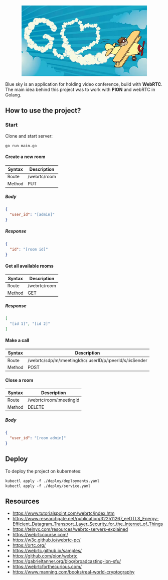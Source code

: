 <p align="center">
    <img src="assets/logo.webp" width="400" alt="logo" />
</p>

Blue sky is an application for holding video conference, build with **WebRTC**. The main
idea behind this project was to work with **PION** and
webRTC in Golang.

## How to use the project?
### Start
Clone and start server:
```shell
go run main.go
```

#### Create a new room
| Syntax    | Description  |
|-----------|--------------|
| Route     | /webrtc/room |
| Method    | PUT          |

##### Body
```json
{
  "user_id": "[admin]"
}
```

##### Response
```json
{
  "id": "[room id]"
}
```

#### Get all available rooms
| Syntax    | Description  |
|-----------|--------------|
| Route     | /webrtc/room |
| Method    | GET          |

##### Response
```json
[
  "[id 1]", "[id 2]"
]
```

#### Make a call
| Syntax   | Description                                              |
|----------|----------------------------------------------------------|
| Route    | /webrtc/sdp/m/:meetingId/c/:userID/p/:peerId/s/:isSender |
| Method   | POST                                                     |


#### Close a room
| Syntax    | Description             |
|-----------|-------------------------|
| Route     | /webrtc/room/:meetingId |
| Method    | DELETE                  |

##### Body
```json
{
  "user_id": "[room admin]"
}
```

## Deploy
To deploy the project on kubernetes:
````shell
kubectl apply -f ./deploy/deployments.yaml
kubectl apply -f ./deploy/service.yaml
````

## Resources

- https://www.tutorialspoint.com/webrtc/index.htm
- https://www.researchgate.net/publication/322511267_eeDTLS_Energy-Efficient_Datagram_Transport_Layer_Security_for_the_Internet_of_Things
- https://telnyx.com/resources/webrtc-servers-explained
- https://webrtccourse.com/
- https://w3c.github.io/webrtc-pc/
- https://ortc.org/
- https://webrtc.github.io/samples/
- https://github.com/pion/webrtc
- https://gabrieltanner.org/blog/broadcasting-ion-sfu/
- https://webrtcforthecurious.com/
- https://www.manning.com/books/real-world-cryptography
